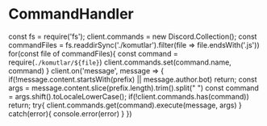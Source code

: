 # CommandHandler
const fs = require('fs');  client.commands = new Discord.Collection();  const commandFiles = fs.readdirSync('./komutlar').filter(file => file.endsWith('.js'))  for(const file of commandFiles){     const command = require(`./komutlar/${file}`)     client.commands.set(command.name, command) }  client.on('message', message => {     if(!message.content.startsWith(prefix) || message.author.bot) return;      const args = message.content.slice(prefix.length).trim().split(" ")     const command = args.shift().toLocaleLowerCase();      if(!client.commands.has(command)) return;      try{         client.commands.get(command).execute(message, args)     } catch(error){     console.error(error)     } })
